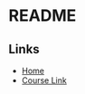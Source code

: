 # README

## Links
* [Home](pages/Home.md)
* [Course Link](https://learning.oreilly.com/live-events/hands-on-spring-boot-in-3-weeks/0636920061597/)

